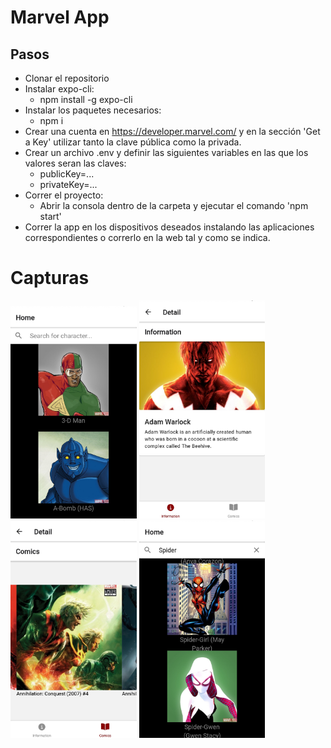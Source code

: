# Marvel App

## Pasos

- Clonar el repositorio
- Instalar expo-cli:
    + npm install -g expo-cli
- Instalar los paquetes necesarios:
    + npm i
- Crear una cuenta en https://developer.marvel.com/ y en la sección 'Get a Key' utilizar tanto la clave pública como la privada.
- Crear un archivo .env y definir las siguientes variables en las que los valores seran las claves: 
    + publicKey=...
    + privateKey=...
- Correr el proyecto:
    + Abrir la consola dentro de la carpeta y ejecutar el comando 'npm start'
- Correr la app en los dispositivos deseados instalando las aplicaciones correspondientes o correrlo en la web tal y como se indica.
 

# Capturas

<img width="40%" src="https://github.com/ADurich/MarvelApp/blob/main/images/1.png" alt="About screen" title="Landing"/>
<img width="40%" src="https://github.com/ADurich/MarvelApp/blob/main/images/2.png" alt="About screen" title="Landing"/>
<img width="40%" src="https://github.com/ADurich/MarvelApp/blob/main/images/3.png" alt="About screen" title="Landing"/>
<img width="40%" src="https://github.com/ADurich/MarvelApp/blob/main/images/4.png" alt="About screen" title="Landing"/>
